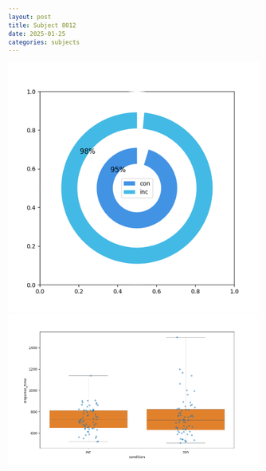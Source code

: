 ```yaml
---
layout: post
title: Subject 8012
date: 2025-01-25
categories: subjects
---
```


![](data/8012/run-9/8012_accuracy_by_condition.png)
![](data/8012/run-9/8012_rt.png)

